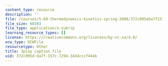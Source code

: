 ```yaml
---
content_type: resource
description: ''
file: /courses/5-60-thermodynamics-kinetics-spring-2008/372c095dda7f157c72943434cccf44eb_g14939TMTCE.srt
file_size: 68303
file_type: application/x-subrip
learning_resource_types: []
license: https://creativecommons.org/licenses/by-nc-sa/4.0/
ocw_type: OCWFile
resourcetype: Other
title: 3play caption file
uid: 372c095d-da7f-157c-7294-3434cccf44eb
---
```

